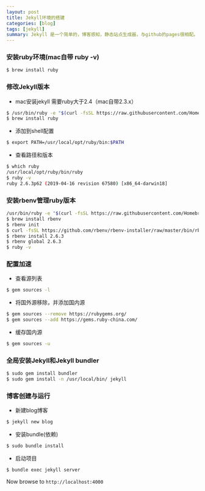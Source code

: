 ```yaml
---
layout: post
title: Jekyll环境的搭建
categories: [blog]
tags: [jekyll]
summary: Jekyll 是一个简单的，博客感知，静态站点生成器，与github的pages很相配。
---
```


### 安装ruby环境(mac自带 ruby -v)
```sh
$ brew install ruby
```

### 修改Jekyll版本
- mac安装jekyll 需要ruby大于2.4（mac自带2.3.x）
```sh
$ /usr/bin/ruby -e "$(curl -fsSL https://raw.githubusercontent.com/Homebrew/install/master/install)"
$ brew install ruby
```
- 添加到shell配置
```sh
$ export PATH=/usr/local/opt/ruby/bin:$PATH
```
- 查看路径和版本
```sh
$ which ruby
/usr/local/opt/ruby/bin/ruby
$ ruby -v
ruby 2.6.3p62 (2019-04-16 revision 67580) [x86_64-darwin18]
```

### 安装rbenv管理ruby版本

```sh
/usr/bin/ruby -e "$(curl -fsSL https://raw.githubusercontent.com/Homebrew/install/master/install)" 
$ brew install rbenv
$ rbenv init
$ curl -fsSL https://github.com/rbenv/rbenv-installer/raw/master/bin/rbenv-doctor | bash
$ rbenv install 2.6.3 
$ rbenv global 2.6.3 
$ ruby -v
```

### 配置加速
- 查看源列表
```sh
$ gem sources -l
```
- 将国外源移除，并添加国内源
```sh
$ gem sources --remove https://rubygems.org/
$ gem sources --add https://gems.ruby-china.com/
```
- 缓存国内源
```sh
$ gem sources -u
```

### 全局安装Jekyll和Jekyll bundler

```sh
$ sudo gem install bundler
$ sudo gem install -n /usr/local/bin/ jekyll
```

### 博客创建与运行
- 新建blog博客
```sh
$ jekyll new blog
```
- 安装bundle(依赖)
```sh
$ sudo bundle install
```
- 启动项目
```sh
$ bundle exec jekyll server
```
Now browse to `http://localhost:4000`
